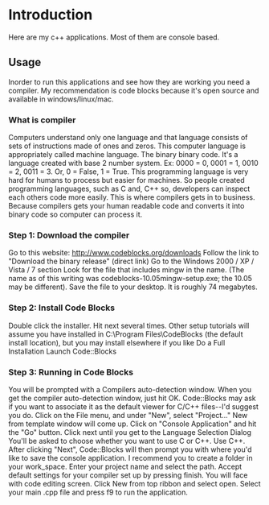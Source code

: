 # Introduction
Here are my c++ applications. Most of them are console based. 

## Usage 
Inorder to run this applications and see how they are working you need a compiler. My recommendation is code blocks because it's open source and available in windows/linux/mac. 

### What is compiler
Computers understand only one language and that language consists of sets of instructions made of ones and zeros. This computer language is appropriately called machine language. The binary binary code. It's a language created with base 2 number system. Ex: 0000 = 0, 0001 = 1, 0010 = 2, 0011 = 3. Or, 0 = False, 1 = True. This programming language is very hard for humans to process but easier for machines. So people created programming languages, such as C and, C++ so, developers can inspect each others code more easily. This is where compilers gets in to business. Because compilers gets your human readable code and converts it into binary code so computer can process it.

### Step 1: Download the compiler
Go to this website: http://www.codeblocks.org/downloads
Follow the link to "Download the binary release" (direct link)
Go to the Windows 2000 / XP / Vista / 7 section
Look for the file that includes mingw in the name. (The name as of this writing was codeblocks-10.05mingw-setup.exe; the 10.05 may be different).
Save the file to your desktop. It is roughly 74 megabytes.

### Step 2: Install Code Blocks
Double click the installer.
Hit next several times. Other setup tutorials will assume you have installed in C:\Program Files\CodeBlocks (the default install location), but you may install elsewhere if you like
Do a Full Installation
Launch Code::Blocks

### Step 3: Running in Code Blocks
You will be prompted with a Compilers auto-detection window.
When you get the compiler auto-detection window, just hit OK. Code::Blocks may ask if you want to associate it as the default viewer for C/C++ files--I'd suggest you do. Click on the File menu, and under "New", select "Project..."
New from template window will come up.
Click on "Console Application" and hit the "Go" button.
Click next until you get to the Language Selection Dialog
You'll be asked to choose whether you want to use C or C++. Use C++. 
After clicking "Next", Code::Blocks will then prompt you with where you'd like to save the console application.
I recommend you to create a folder in your work_space. 
Enter your project name and select the path. 
Accept default settings for your compiler set up by pressing finish. 
You will face with code editing screen. Click New from top ribbon and select open. 
Select your main .cpp file and press f9 to run the application.  

